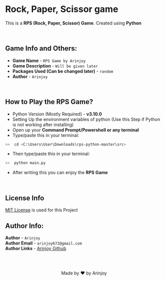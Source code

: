 # Rock, Paper, Scissor game

This is a **RPS (Rock, Paper, Scissor) Game**. Created using **Python**

<br/>

## Game Info and Others:

- **Game Name** - `RPS Game by Arinjoy`
- **Game Description** - `Will be given later`
- **Packages Used (Can be changed later)** - `random`
- **Author** - `Arinjoy`

<br/>

## How to Play the RPS Game?

- Python Version (Mostly Required) - **v3.10.0**
- Setting Up the environment variables of python (Use this Step if Python is not working after installing)
- Open up your **Command Prompt/Powershell or any terminal**
- Type/paste this in your terminal:
```bash
>>  cd <C:\Users\User\Downloads\rps-python-master\src>
```
- Then type/paste this in your terminal:
```bash
>>  python main.py
```
- After writing this you can enjoy the **RPS Game**

<br/>

## License Info
[MIT License](LICENSE.txt) is used for this Project

## Author Info:

**Author** - ``Arinjoy``<br>
**Author Email** - ``arinjoy672@gmail.com``<br>
**Author Links** - [Arinjoy Github](https://github.com/ArinjoyProgrammer)

<br/><br/>

<div align="center">
    Made by ❤ by Arinjoy
</div>
